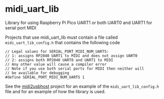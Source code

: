 # midi\_uart\_lib
Library for using Raspberry Pi Pico UART1 or both UART0 and UART1 for serial port MIDI

Projects that use midi\_uart\_lib must contain a file called `midi_uart_lib_config.h`
that contains the following code

```
// Legal values for SERIAL_PORT_MIDI_NUM_UARTS:
// 1: assigns RP2040 UART1 to MIDI and does not assign UART0
// 2: assigns both RP2040 UART0 and UART1 to MIDI
// Any other value will cause a compiler error
// Note if you use both serial ports for MIDI then neither will
// be available for debugging
#define SERIAL_PORT_MIDI_NUM_UARTS 1

```

See the [midi2usbhost](https://github.com/rppicomidi/midi2usbhost) project for an
example of the `midi_uart_lib_config.h` file and for an example of how the library
is used.
